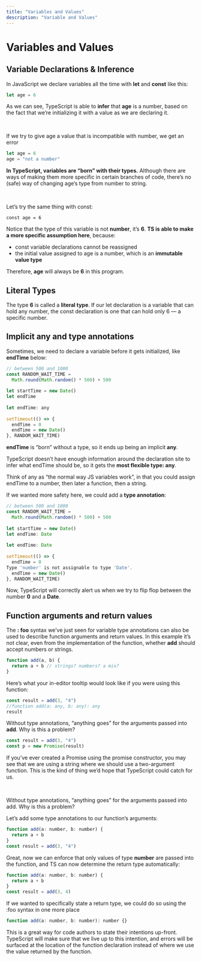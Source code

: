 ```yaml
---
title: "Variables and Values"
description: "Variable and Values"
---
```


# Variables and Values

## Variable Declarations & Inference

In JavaScript we declare variables all the time with **let** and **const** like this:
```js
let age = 6
```


As we can see, TypeScript is able to **infer** that **age** is a number, based on the fact that we’re initializing it with a value as we are declaring it.

<br>

If we try to give age a value that is incompatible with number, we get an error

```js
let age = 6
age = "not a number"
```


**In TypeScript, variables are “born” with their types.** Although there are ways of making them more specific in certain branches of code, there’s no (safe) way of changing age’s type from number to string.

<br>

Let’s try the same thing with const:

```
const age = 6
```


Notice that the type of this variable is not **number**, it’s **6**. **TS is able to make a more specific assumption here**, because:

+ const variable declarations cannot be reassigned
+ the initial value assigned to age is a number, which is an **immutable value type**

Therefore, **age** will always be **6** in this program.


## Literal Types
The type **6** is called a **literal type**. If our let declaration is a variable that can hold any number, the const declaration is one that can hold only 6 — a specific number.


## Implicit any and type annotations

Sometimes, we need to declare a variable before it gets initialized, like **endTime** below:

```js
// between 500 and 1000
const RANDOM_WAIT_TIME =
  Math.round(Math.random() * 500) + 500
 
let startTime = new Date()
let endTime
      
let endTime: any
 
setTimeout(() => {
  endTime = 0
  endTime = new Date()
}, RANDOM_WAIT_TIME)

```



**endTime** is “born” without a type, so it ends up being an implicit **any**.

TypeScript doesn’t have enough information around the declaration site to infer what endTime should be, so it gets the **most flexible type: any**.

Think of any as “the normal way JS variables work”, in that you could assign endTime to a number, then later a function, then a string.

If we wanted more safety here, we could add a **type annotation**:
```js
// between 500 and 1000
const RANDOM_WAIT_TIME =
  Math.round(Math.random() * 500) + 500
 
let startTime = new Date()
let endTime: Date
      
let endTime: Date
 
setTimeout(() => {
  endTime = 0
Type 'number' is not assignable to type 'Date'.
  endTime = new Date()
}, RANDOM_WAIT_TIME)
```

Now, TypeScript will correctly alert us when we try to flip flop between the number **0** and a **Date**.



## Function arguments and return values
The **: foo** syntax we’ve just seen for variable type annotations can also be used to describe function arguments and return values. In this example it’s not clear, even from the implementation of the function, whether **add** should accept numbers or strings.

```js
function add(a, b) {
  return a + b // strings? numbers? a mix?
}
```


Here’s what your in-editor tooltip would look like if you were using this function:

```js
const result = add(3, "4")
//function add(a: any, b: any): any
result
```

Without type annotations, “anything goes” for the arguments passed into **add**. Why is this a problem?

```js
const result = add(3, "4")
const p = new Promise(result)
```


If you’ve ever created a Promise using the promise constructor, you may see that we are using a string where we should use a two-argument function. This is the kind of thing we’d hope that TypeScript could catch for us.

<br>

Without type annotations, “anything goes” for the arguments passed into add. Why is this a problem?

Let’s add some type annotations to our function’s arguments:


```js
function add(a: number, b: number) {
  return a + b
}
const result = add(3, "4")
```


Great, now we can enforce that only values of type **number** are passed into the function, and TS can now determine the return type automatically:

```js
function add(a: number, b: number) {
  return a + b
}
const result = add(3, 4)
```

If we wanted to specifically state a return type, we could do so using the :foo syntax in one more place
```js
function add(a: number, b: number): number {}
```

This is a great way for code authors to state their intentions up-front. TypeScript will make sure that we live up to this intention, and errors will be surfaced at the location of the function declaration instead of where we use the value returned by the function.